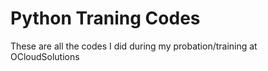 # Python Traning Codes

These are all the codes I did during my probation/training at OCloudSolutions